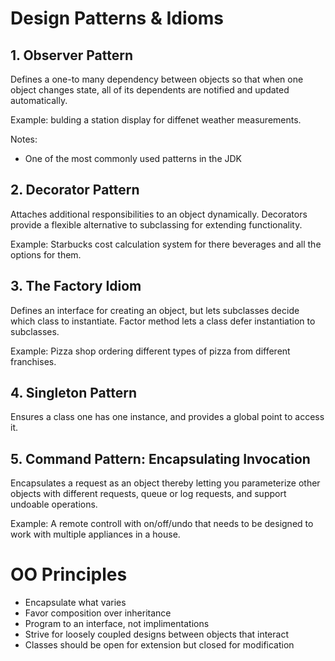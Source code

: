 # Design Patterns & Idioms

## 1. Observer Pattern

Defines a one-to many dependency between objects so that when one object changes state, all of its dependents are notified and updated automatically.

Example: bulding a station display for diffenet weather measurements.

Notes:
+ One of the most commonly used patterns in the JDK

## 2. Decorator Pattern

Attaches additional responsibilities to an object dynamically.  Decorators provide a flexible alternative to subclassing for extending functionality.

Example: Starbucks cost calculation system for there beverages and all the options for them.

## 3. The Factory Idiom

Defines an interface for creating an object, but lets subclasses decide which class to instantiate.  Factor method lets a class defer instantiation to subclasses.

Example: Pizza shop ordering different types of pizza from different franchises.

## 4. Singleton Pattern
Ensures a class one has one instance, and provides a global point to access it.


## 5. Command Pattern: Encapsulating Invocation

Encapsulates a request as an object thereby letting you parameterize other objects with different requests, queue or log requests, and support undoable operations.

Example: A remote controll with on/off/undo that needs to be designed to work with multiple appliances in a house.


# OO Principles

+ Encapsulate what varies 
+ Favor composition over inheritance
+ Program to an interface, not implimentations
+ Strive for loosely coupled designs between objects that interact
+ Classes should be open for extension but closed for modification


